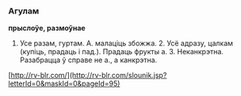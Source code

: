 ### Агулам
**прыслоўе, размоўнае**

1. Усе разам, гуртам. А. малаціць збожжа. 2. Усё адразу, цалкам (купіць, прадаць і пад.). Прадаць фрукты а. 3. Неканкрэтна. Разабрацца ў справе не а., а канкрэтна.

<a rel="author">[http://rv-blr.com/](http://rv-blr.com/slounik.jsp?letterId=0&maskId=0&pageId=95)</a>
